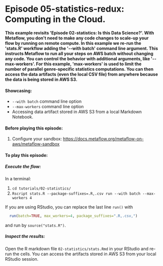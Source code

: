 # Episode 05-statistics-redux: Computing in the Cloud.

**This example revisits 'Episode 02-statistics: Is this Data Science?'. With
Metaflow, you don't need to make any code changes to scale-up your flow by
running on remote compute. In this example we re-run the 'stats.R' workflow
adding the '--with batch' command line argument. This instructs Metaflow to run
all your steps on AWS batch without changing any code. You can control the
behavior with additional arguments, like '--max-workers'. For this example,
'max-workers' is used to limit the number of parallel genre-specific statistics
computations.
You can then access the data artifacts (even the local CSV file) from anywhere
because the data is being stored in AWS S3.**

#### Showcasing:
- ```--with batch``` command line option
- ```--max-workers``` command line option
- Accessing data artifact stored in AWS S3 from a local Markdown Notebook.

#### Before playing this episode:
1. Configure your sandbox: https://docs.metaflow.org/metaflow-on-aws/metaflow-sandbox

#### To play this episode:
##### Execute the flow:
In a terminal:
1. ```cd tutorials/02-statistics/```
2. ```Rscript stats.R --package-suffixes=.R,.csv run --with batch --max-workers 4```

If you are using RStudio, you can replace the last line `run()` with
```R
  run(batch=TRUE, max_workers=4, package_suffixes=".R,.csv,")
``` 
and run by `source("stats.R")`.

##### Inspect the results:
Open the R markdown file ```02-statistics/stats.Rmd``` in your RStudio and re-run the cells. You can access
the artifacts stored in AWS S3 from your local RStudio session. 